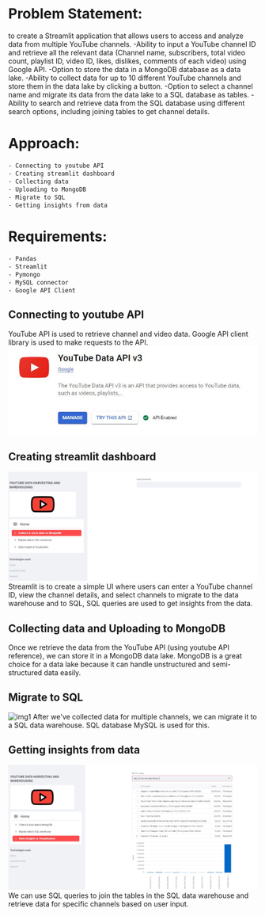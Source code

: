 # Problem Statement:

to create a Streamlit application that allows users to access and analyze data from multiple YouTube channels.
    -Ability to input a YouTube channel ID and retrieve all the relevant data (Channel name, subscribers, total video count, playlist ID, video ID, likes, dislikes, comments of each video) using Google API.
    -Option to store the data in a MongoDB database as a data lake.
    -Ability to collect data for up to 10 different YouTube channels and store them in the data lake by clicking a button.
    -Option to select a channel name and migrate its data from the data lake to a SQL database as tables.
    -Ability to search and retrieve data from the SQL database using different search options, including joining tables to get channel details.


# Approach:

    - Connecting to youtube API
    - Creating streamlit dashboard
    - Collecting data
    - Uploading to MongoDB
    - Migrate to SQL
    - Getting insights from data

# Requirements:
    - Pandas
    - Streamlit
    - Pymongo
    - MySQL connector
    - Google API Client

## Connecting to youtube API

YouTube API is used to retrieve channel and video data. Google API client library is used to make requests to the API.
![Getting Started](yt.JPG)

## Creating streamlit dashboard

![Getting Started](img2.JPG)
Streamlit is to create a simple UI where users can enter a YouTube channel ID, view the channel details, and select channels to migrate to the data warehouse and to SQL,  SQL queries are used to get insights from the data.

## Collecting data and Uploading to MongoDB

Once we retrieve the data from the YouTube API (using youtube API reference), we can store it in a MongoDB data lake. MongoDB is a great choice for a data lake because it can handle unstructured and semi-structured data easily.

## Migrate to SQL

![img1](https://github.com/MeghanaNagraja/YouTube-Data-Harvesting-and-Warehousing/assets/122547199/7023aaef-f773-4468-9d89-b081b8b5bcb9)
After we've collected data for multiple channels, we can migrate it to a SQL data warehouse. SQL database MySQL is used for this.

## Getting insights from data

![Getting Started](img3.JPG)
We can use SQL queries to join the tables in the SQL data warehouse and retrieve data for specific channels based on user input.
